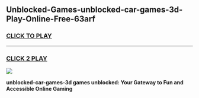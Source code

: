 
## Unblocked-Games-unblocked-car-games-3d-Play-Online-Free-63arf
<h3>
<a href="https://premium76.site?title=unblocked-car-games-3d&ref=26A">CLICK TO PLAY</a></h3>
<hr>

<h3>
<a href="https://premium76.site?title=unblocked-car-games-3d&ref=26A">CLICK 2 PLAY</a>
  
</h3>

<a href="https://premium76.site?title=unblocked-car-games-3d&ref=26A"><img src="https://clearcache.store/games.png"></a>


**unblocked-car-games-3d games unblocked: Your Gateway to Fun and Accessible Online Gaming**
